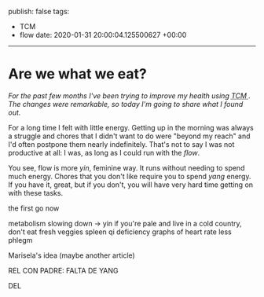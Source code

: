 publish: false
tags:
- TCM
- flow
date: 2020-01-31 20:00:04.125500627 +00:00

---

# Are we what we eat?

_For the past few months I've been trying to improve my health using <abbr title="Traditional Chinese medicine">TCM </abbr>. The changes were remarkable, so today I'm going to share what I found out._

For a long time I felt with little energy. Getting up in the morning was always a struggle and chores that I didn't want to do were "beyond my reach" and I'd often postpone them nearly indefinitely. That's not to say I was not productive at all: I was, as long as I could run with the _flow_.

You see, flow is more _yin_, feminine way. It runs without needing to spend much energy. Chores that you don't like require you to spend _yang_ energy. If you have it, great, but if you don't, you will have very hard time getting on with these tasks.

the first go
now

metabolism slowing down -> yin
if you're pale and live in a cold country, don't eat fresh veggies
spleen qi deficiency
graphs of heart rate
less phlegm

Marisela's idea (maybe another article)


REL CON PADRE: FALTA DE YANG

DEL
